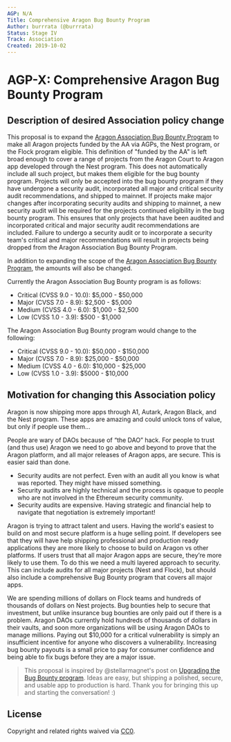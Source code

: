 ```yaml
---
AGP: N/A
Title: Comprehensive Aragon Bug Bounty Program
Author: burrrata (@burrrata)
Status: Stage IV
Track: Association
Created: 2019-10-02
---
```


# AGP-X: Comprehensive Aragon Bug Bounty Program

## Description of desired Association policy change

This proposal is to expand the [Aragon Association Bug Bounty Program](https://wiki.aragon.org/association/security/bug_bounty/) to make all Aragon projects funded by the AA via AGPs, the Nest program, or the Flock program eligible. This definition of "funded by the AA" is left broad enough to cover a range of projects from the Aragon Court to Aragon app developed through the Nest program. This does not automatically include all such project, but makes them eligible for the bug bounty program. Projects will only be accepted into the bug bounty program if they have undergone a security audit, incorporated all major and critical security audit recommendations, and shipped to mainnet. If projects make major changes after incorporating security audits and shipping to mainnet, a new security audit will be required for the projects continued eligibility in the bug bounty program. This ensures that only projects that have been audited and incorporated critical and major security audit recommendations are included. Failure to undergo a security audit or to incorporate a security team's critical and major recommendations will result in projects being dropped from the Aragon Association Bug Bounty Program.

In addition to expanding the scope of the [Aragon Association Bug Bounty Program](https://wiki.aragon.org/association/security/bug_bounty/), the amounts will also be changed.

Currently the Aragon Association Bug Bounty program is as follows:
- Critical (CVSS 9.0 - 10.0): $5,000 - $50,000
- Major (CVSS 7.0 - 8.9): $2,500 - $5,000
- Medium (CVSS 4.0 - 6.0): $1,000 - $2,500
- Low (CVSS 1.0 - 3.9): $500 - $1,000

The Aragon Association Bug Bounty program would change to the following:
- Critical (CVSS 9.0 - 10.0): $50,000 - $150,000
- Major (CVSS 7.0 - 8.9): $25,000 - $50,000
- Medium (CVSS 4.0 - 6.0): $10,000 - $25,000
- Low (CVSS 1.0 - 3.9): $5000 - $10,000

## Motivation for changing this Association policy
Aragon is now shipping more apps through A1, Autark, Aragon Black, and the Nest program. These apps are amazing and could unlock tons of value, but only if people use them…

People are wary of DAOs because of “the DAO” hack. For people to trust (and thus use) Aragon we need to go above and beyond to prove that the Aragon platform, and all major releases of Aragon apps, are secure. This is easier said than done.
- Security audits are not perfect. Even with an audit all you know is what was reported. They might have missed something.
- Security audits are highly technical and the process is opaque to people who are not involved in the Ethereum security community.
- Security audits are expensive. Having strategic and financial help to navigate that negotiation is extremely important!

Aragon is trying to attract talent and users. Having the world's easiest to build on and most secure platform is a huge selling point. If developers see that they will have help shipping professional and production ready applications they are more likely to choose to build on Aragon vs other platforms. If users trust that all major Aragon apps are secure, they’re more likely to use them. To do this we need a multi layered approach to security. This can include audits for all major projects (Nest and Flock), but should also include a comprehensive Bug Bounty program that covers all major apps.

We are spending millions of dollars on Flock teams and hundreds of thousands of dollars on Nest projects. Bug bounties help to secure that investment, but unlike insurance bug bounties are only paid out if there is a problem. Aragon DAOs currently hold hundreds of thousands of dollars in their vaults, and soon more organizations will be using Aragon DAOs to manage millions. Paying out $10,000 for a critical vulnerability is simply an insufficient incentive for anyone who discovers a vulnerability. Increasing bug bounty payouts is a small price to pay for consumer confidence and being able to fix bugs before they are a major issue.

> This proposal is inspired by @stellarmagnet's post on [Upgrading the Bug Bounty program](https://forum.aragon.org/t/upgrading-the-bug-bounty-program-potential-agp/562). Ideas are easy, but shipping a polished, secure, and usable app to production is hard. Thank you for bringing this up and starting the conversation! :)

## License
Copyright and related rights waived via [CC0](https://creativecommons.org/publicdomain/zero/1.0/).

